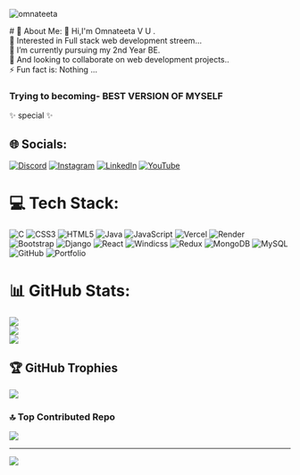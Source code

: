 <!--- 👋 Hi,I'm Omnateeta V U .   
- 👀 Interested in Full stack web development streem...
- 🌱 I’m currently  pursuing my 2nd Year BE. 
- 💞️ And looking to collaborate on web development projects...
- 📫 How to reach me : omnateeta3@gmail.com
-   Check out My linkden profile:www.linkedin.com/in/omnateeta-v-unnimath-0b815b338
-  This is my Youtube channel: https://www.youtube.com/@Mr.omnateeta....
- ⚡ Fun fact is: Nothing ...
 <h3>Trying to becoming- BEST VERSION OF MYSELF</h3>
✨ special  ✨ --->
<!---
omnateeta/omnateeta is a ✨ special ✨ repository because its `README.md` (this file) appears on your GitHub profile.
You can click the Preview link to take a look at your changes.
--->  
<p align="left"> <img src="https://komarev.com/ghpvc/?username=omnateeta&label=Profile%20views&color=0e75b6&style=flat" alt="omnateeta" /> </p>
# 💫 About Me:
👋 Hi,I'm Omnateeta V U .<br>👀 Interested in Full stack web development streem...<br>🌱 I’m currently pursuing my 2nd Year BE.<br>💞️ And looking to collaborate on web development projects..<br>⚡ Fun fact is: Nothing ... <h3>Trying to becoming- BEST VERSION OF MYSELF</h3>
✨ special  ✨


## 🌐 Socials:
[![Discord](https://img.shields.io/badge/Discord-%237289DA.svg?logo=discord&logoColor=white)](https://discord.gg/omnateeta_88289) [![Instagram](https://img.shields.io/badge/Instagram-%23E4405F.svg?logo=Instagram&logoColor=white)](https://instagram.com/mr_omnateeta) [![LinkedIn](https://img.shields.io/badge/LinkedIn-%230077B5.svg?logo=linkedin&logoColor=white)](https://linkedin.com/in/www.linkedin.com/in/omnateeta-v-unnimath-0b815b338) [![YouTube](https://img.shields.io/badge/YouTube-%23FF0000.svg?logo=YouTube&logoColor=white)](https://youtube.com/@www.youtube.com/@Mr.omnateeta) 

# 💻 Tech Stack:
![C](https://img.shields.io/badge/c-%2300599C.svg?style=for-the-badge&logo=c&logoColor=white) ![CSS3](https://img.shields.io/badge/css3-%231572B6.svg?style=for-the-badge&logo=css3&logoColor=white) ![HTML5](https://img.shields.io/badge/html5-%23E34F26.svg?style=for-the-badge&logo=html5&logoColor=white) ![Java](https://img.shields.io/badge/java-%23ED8B00.svg?style=for-the-badge&logo=openjdk&logoColor=white) ![JavaScript](https://img.shields.io/badge/javascript-%23323330.svg?style=for-the-badge&logo=javascript&logoColor=%23F7DF1E) ![Vercel](https://img.shields.io/badge/vercel-%23000000.svg?style=for-the-badge&logo=vercel&logoColor=white) ![Render](https://img.shields.io/badge/Render-%46E3B7.svg?style=for-the-badge&logo=render&logoColor=white) ![Bootstrap](https://img.shields.io/badge/bootstrap-%238511FA.svg?style=for-the-badge&logo=bootstrap&logoColor=white) ![Django](https://img.shields.io/badge/django-%23092E20.svg?style=for-the-badge&logo=django&logoColor=white) ![React](https://img.shields.io/badge/react-%2320232a.svg?style=for-the-badge&logo=react&logoColor=%2361DAFB) ![Windicss](https://img.shields.io/badge/windicss-48B0F1.svg?style=for-the-badge&logo=windi-css&logoColor=white) ![Redux](https://img.shields.io/badge/redux-%23593d88.svg?style=for-the-badge&logo=redux&logoColor=white) ![MongoDB](https://img.shields.io/badge/MongoDB-%234ea94b.svg?style=for-the-badge&logo=mongodb&logoColor=white) ![MySQL](https://img.shields.io/badge/mysql-4479A1.svg?style=for-the-badge&logo=mysql&logoColor=white) ![GitHub](https://img.shields.io/badge/github-%23121011.svg?style=for-the-badge&logo=github&logoColor=white) ![Portfolio](https://img.shields.io/badge/Portfolio-%23000000.svg?style=for-the-badge&logo=firefox&logoColor=#FF7139)
# 📊 GitHub Stats:
![](https://github-readme-stats.vercel.app/api?username=omnateeta&theme=dark&hide_border=false&include_all_commits=true&count_private=false)<br/>
![](https://nirzak-streak-stats.vercel.app/?user=omnateeta&theme=dark&hide_border=false)<br/>
![](https://github-readme-stats.vercel.app/api/top-langs/?username=omnateeta&theme=dark&hide_border=false&include_all_commits=true&count_private=false&layout=compact)

## 🏆 GitHub Trophies
![](https://github-profile-trophy.vercel.app/?username=omnateeta&theme=radical&no-frame=false&no-bg=false&margin-w=4)

### 🔝 Top Contributed Repo
![](https://github-contributor-stats.vercel.app/api?username=omnateeta&limit=5&theme=dark&combine_all_yearly_contributions=true)

---
[![](https://visitcount.itsvg.in/api?id=omnateeta&icon=0&color=0)](https://visitcount.itsvg.in)

<!-- Proudly created with GPRM ( https://gprm.itsvg.in ) -->

